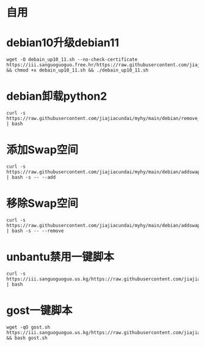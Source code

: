 # 自用
# debian10升级debian11
```shell
wget -O debain_up10_11.sh --no-check-certificate https://iii.sanguoguoguo.free.hr/https://raw.githubusercontent.com/jiajiacundai/myhy/main/debian/debain_up10_11.sh && chmod +x debain_up10_11.sh && ./debain_up10_11.sh
```
# debian卸载python2
```shell
curl -s https://raw.githubusercontent.com/jiajiacundai/myhy/main/debian/remove_python2.sh | bash
```
# 添加Swap空间
```shell
curl -s https://raw.githubusercontent.com/jiajiacundai/myhy/main/debian/addswap.sh | bash -s -- --add
```
# 移除Swap空间
```shell
curl -s https://raw.githubusercontent.com/jiajiacundai/myhy/main/debian/addswap.sh | bash -s -- --remove
```
# unbantu禁用一键脚本
```shell
curl -s https://iii.sanguoguoguo.us.kg/https://raw.githubusercontent.com/jiajiacundai/myhy/main/unbantu/disable_updates.sh | bash
```
# gost一键脚本
```shell
wget -qO gost.sh https://iii.sanguoguoguo.us.kg/https://raw.githubusercontent.com/jiajiacundai/myhy/refs/heads/main/gost/gost.sh && bash gost.sh
```
